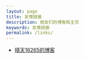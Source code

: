 ```yaml
---
layout: page
title: 友情链接
description: 朋友们的博客和主页
keywords: 友情链接
permalink: /links/
---
```


<ul>
<li><a href="https://blog.qingtian16265.com/">晴天16265的博客</a></li>
</ul>
